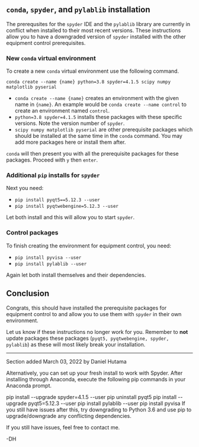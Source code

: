 
## `conda`, `spyder`, and `pylablib` installation

The prerequsites for the `spyder` IDE and the `pylablib` library are currently in conflict when installed to their most recent versions. These instructions allow you to have a downgraded version of `spyder` installed with the other equipment control prerequisites. 

### New `conda` virtual environment

To create a new `conda` virtual environment use the following command.

`conda create --name {name} python=3.8 spyder=4.1.5 scipy numpy matplotlib pyserial`

- `conda create --name {name}` creates an environment with the given name in `{name}`. An example would be `conda create --name control` to create an environment named `control`.
- `python=3.8 spyder=4.1.5` installs these packages with these specific versions. Note the version number of `spyder`.
- `scipy numpy matplotlib pyserial` are other prerequisite packages which should be installed at the same time in the `conda` command. You may add more packages here or install them after.

`conda` will then present you with all the prerequisite packages for these packages. Proceed with `y` then `enter`.

### Additional `pip` installs for `spyder`

Next you need:

- `pip install pyqt5==5.12.3 --user` 
- `pip install pyqtwebengine=5.12.3 --user`

Let both install and this will allow you to start `spyder`.

### Control packages

To finish creating the environment for equipment control, you need:  

- `pip install pyvisa --user`
- `pip install pylablib --user`

Again let both install themselves and their dependencies.

## Conclusion

Congrats, this should have installed the prerequisite packages for equipment control to and allow you to use them with `spyder` in their own environment. 

Let us know if these instructions no longer work for you. Remember to **not** update packages these packages (`pyqt5, pyqtwebengine, spyder, pylablib`) as these will most likely break your installation. 









____________________________________________________________________
Section added March 03, 2022 by Daniel Hutama

Alternatively, you can set up your fresh install to work with Spyder. After installing through Anaconda, execute the following pip commands in your Anaconda prompt.

pip install --upgrade spyder=4.1.5 --user
pip uninstall pyqt5
pip install --upgrade pyqt5=5.12.3 --user
pip install pylablib --user
pip install pyvisa
If you still have issues after this, try downgrading to Python 3.6 and use pip to upgrade/downgrade any conflicting dependencies.

If you still have issues, feel free to contact me.

-DH
